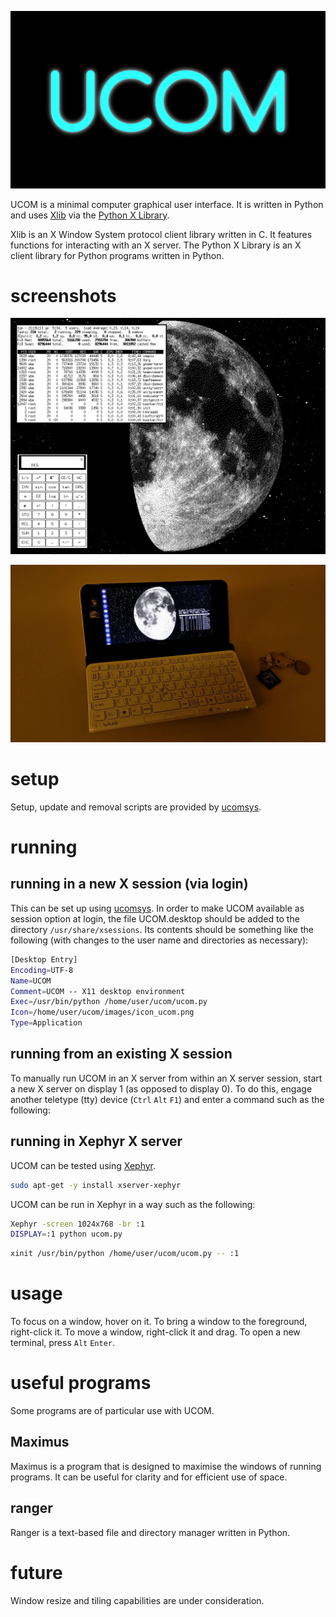 ![](images/logo_ucom.png)

UCOM is a minimal computer graphical user interface. It is written in Python and uses [Xlib](http://xorg.freedesktop.org/wiki/ProgrammingDocumentation/) via the [Python X Library](http://python-xlib.sourceforge.net/).

Xlib is an X Window System protocol client library written in C. It features functions for interacting with an X server. The Python X Library is an X client library for Python programs written in Python.

# screenshots

![](images/screenshot_1.png)

![](images/screenshot_2.png)

# setup

Setup, update and removal scripts are provided by [ucomsys](https://github.com/wdbm/ucomsys).

# running

## running in a new X session (via login)

This can be set up using [ucomsys](https://github.com/wdbm/ucomsys). In order to make UCOM available as session option at login, the file UCOM.desktop should be added to the directory `/usr/share/xsessions`. Its contents should be something like the following (with changes to the user name and directories as necessary):

```Bash
[Desktop Entry]
Encoding=UTF-8
Name=UCOM
Comment=UCOM -- X11 desktop environment
Exec=/usr/bin/python /home/user/ucom/ucom.py
Icon=/home/user/ucom/images/icon_ucom.png
Type=Application
```

## running from an existing X session

To manually run UCOM in an X server from within an X server session, start a new X server on display 1 (as opposed to display 0). To do this, engage another teletype (tty) device (`Ctrl` `Alt` `F1`) and enter a command such as the following:

## running in Xephyr X server

UCOM can be tested using [Xephyr](http://www.freedesktop.org/wiki/Software/Xephyr/).

```Bash
sudo apt-get -y install xserver-xephyr
```

UCOM can be run in Xephyr in a way such as the following:

```Bash
Xephyr -screen 1024x768 -br :1
DISPLAY=:1 python ucom.py
```

```Bash
xinit /usr/bin/python /home/user/ucom/ucom.py -- :1
```

# usage

To focus on a window, hover on it. To bring a window to the foreground, right-click it. To move a window, right-click it and drag. To open a new terminal, press `Alt` `Enter`.

# useful programs

Some programs are of particular use with UCOM.

## Maximus

Maximus is a program that is designed to maximise the windows of running programs. It can be useful for clarity and for efficient use of space.

## ranger

Ranger is a text-based file and directory manager written in Python.

# future

Window resize and tiling capabilities are under consideration.
